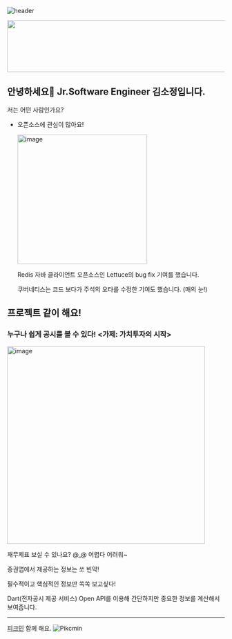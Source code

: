 
![header](https://capsule-render.vercel.app/api?type=wave&color=auto&height=300&section=header&text=SO-JUNG'sGithub&fontSize=70)
 
<a href="https://www.gitanimals.org/en_US?utm_medium=image&utm_source=ten-squirrel&utm_content=line">
  <img
    src="https://render.gitanimals.org/lines/ten-squirrel"
    width="600"
    height="120"
  />
</a>
  

 	
## 안녕하세요👋 Jr.Software Engineer 김소정입니다.
저는 어떤 사람인가요?

- 오픈소스에 관심이 많아요!
  
  <img width="300" alt="image" src="https://github.com/user-attachments/assets/78ba37a1-3774-4fb0-8151-ff1e79b95f05" />
  
  Redis 자바 클라이언트 오픈소스인 Lettuce의 bug fix 기여를 했습니다.

  쿠버네티스는 코드 보다가 주석의 오타를 수정한 기여도 했습니다. (매의 눈!)




## 프로젝트 같이 해요!
### 누구나 쉽게 공시를 볼 수 있다! <가제: 가치투자의 시작>

<img width="458" alt="image" src="https://github.com/user-attachments/assets/c095bcf3-6fff-4dac-bf7d-128e35ccd34e" />


재무제표 보실 수 있나요? @_@ 어렵다 어려워~

증권앱에서 제공하는 정보는 쏘 빈약!

필수적이고 핵심적인 정보만 쏙쏙 보고싶다!

Dart(전자공시 제공 서비스) Open API를 이용해 간단하지만 중요한 정보를 계산해서 보여줍니다.


---
[피크민](https://pikminbloom.onelink.me/pWSt/su7i6lkh) 함께 해요. 
![Pikcmin](https://github.com/user-attachments/assets/8da9fcd5-74e2-4f2a-9715-4b4d56d1e8b5)
